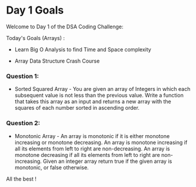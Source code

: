 # Day 1 Goals

Welcome to Day 1 of the DSA Coding Challenge:

Today's Goals (Arrays) :

- Learn Big O Analysis to find Time and Space complexity

- Array Data Structure Crash Course

### Question 1: 
- Sorted Squared Array - You are given an array of Integers in which each subsequent value is not less than the previous value. Write a function that takes this array as an input and returns a new array with the squares of each number sorted in ascending order.

### Question 2: 
- Monotonic Array - An array is monotonic if it is either monotone increasing or monotone decreasing. An array is monotone increasing if all its elements from left to right are non-decreasing. An array is monotone decreasing if all  its elements from left to right are non-increasing. Given an integer array return true if the given array is monotonic, or false otherwise.

All the best !